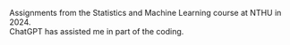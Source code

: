 Assignments from the Statistics and Machine Learning course at NTHU in 2024. <br>
ChatGPT has assisted me in part of the coding.
